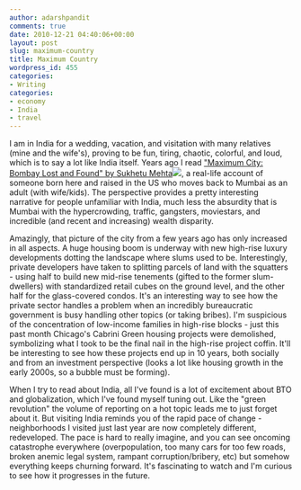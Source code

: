 ```yaml
---
author: adarshpandit
comments: true
date: 2010-12-21 04:40:06+00:00
layout: post
slug: maximum-country
title: Maximum Country
wordpress_id: 455
categories:
- Writing
categories:
- economy
- India
- travel
---
```


I am in India for a wedding, vacation, and visitation with many relatives (mine and the wife's), proving to be fun, tiring, chaotic, colorful, and loud, which is to say a lot like India itself. Years ago I read ["Maximum City: Bombay Lost and Found" by Sukhetu Mehta](http://www.amazon.com/gp/product/0375403728/ref=as_li_ss_tl?ie=UTF8&tag=whmomyth-20&linkCode=as2&camp=1789&creative=390957&creativeASIN=0375403728)![](http://www.assoc-amazon.com/e/ir?t=&l=as2&o=1&a=0375403728), a real-life account of someone born here and raised in the US who moves back to Mumbai as an adult (with wife/kids). The perspective provides a pretty interesting narrative for people unfamiliar with India, much less the absurdity that is Mumbai with the hypercrowding, traffic, gangsters, moviestars, and incredible (and recent and increasing) wealth disparity.

Amazingly, that picture of the city from a few years ago has only increased in all aspects. A huge housing boom is underway with new high-rise luxury developments dotting the landscape where slums used to be. Interestingly, private developers have taken to splitting parcels of land with the squatters - using half to build new mid-rise tenements (gifted to the former slum-dwellers) with standardized retail cubes on the ground level, and the other half for the glass-covered condos. It's an interesting way to see how the private sector handles a problem when an incredibly bureaucratic government is busy handling other topics (or taking bribes). I'm suspicious of the concentration of low-income families in high-rise blocks - just this past month Chicago's Cabrini Green housing projects were demolished, symbolizing what I took to be the final nail in the high-rise project coffin. It'll be interesting to see how these projects end up in 10 years, both socially and from an investment perspective (looks a lot like housing growth in the early 2000s, so a bubble must be forming).

When I try to read about India, all I've found is a lot of excitement about BTO and globalization, which I've found myself tuning out. Like the "green revolution" the volume of reporting on a hot topic leads me to just forget about it. But visiting India reminds you of the rapid pace of change - neighborhoods I visited just last year are now completely different, redeveloped. The pace is hard to really imagine, and you can see oncoming catastrophe everywhere (overpopulation, too many cars for too few roads, broken anemic legal system, rampant corruption/bribery, etc) but somehow everything keeps churning forward. It's fascinating to watch and I'm curious to see how it progresses in the future.
